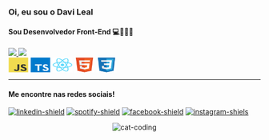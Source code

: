### Oi, eu sou o Davi Leal
#### Sou Desenvolvedor Front-End 💻👨🏽‍💻

<div>
  <a href="https://github.com/davilealcosta">
    <img height="180em" src="https://github-readme-stats.vercel.app/api?username=davilealcosta&show_icons=true&theme=dracula&include_all_commits=true&count_private=true"/>
    <img height="180em" src="https://github-readme-stats.vercel.app/api/top-langs/?username=davilealcosta&layout=compact&langs_count=7&theme=dracula"/>
  </a>
</div>

<div style="display: inline_block">
  <a href="https://developer.mozilla.org/en-US/docs/Web/JavaScript" target="_blank"><img align="center" alt="javascript" height="30" width="40" src="https://github.com/devicons/devicon/blob/master/icons/javascript/javascript-original.svg"></a>
  <a href="https://www.typescriptlang.org/" target="_blank"><img align="center" alt="typescript" height="30" width="40" src="https://github.com/devicons/devicon/blob/master/icons/typescript/typescript-original.svg"></a>
  <a href="https://reactjs.org/" target="_blank"><img align="center" alt="react" height="30" width="40" src="https://github.com/devicons/devicon/blob/master/icons/react/react-original.svg"></a>
  <a href="https://developer.mozilla.org/en-US/docs/Web/HTML" target="_blank"><img align="center" alt="html5" height="30" width="40" src="https://github.com/devicons/devicon/blob/master/icons/html5/html5-original.svg"></a>
  <a href="https://developer.mozilla.org/en-US/docs/Web/CSS" target="_blank"><img align="center" alt="css3" height="30" width="40" src="https://github.com/devicons/devicon/blob/master/icons/css3/css3-original.svg"></a>
</div>

<hr />

#### Me encontre nas redes sociais!

<a href="https://www.linkedin.com/in/davilealcosta/" target="_blank"><img alt="linkedin-shield" src="https://img.shields.io/badge/-LINKEDIN-%230A66C2?style=for-the-badge&logo=linkedin"></a>
<a href="https://open.spotify.com/user/cwj2opx25la4oabcg3i3anoys" target="_blank"><img alt="spotify-shield" src="https://img.shields.io/badge/-SPOTIFY-%2342f58d?style=for-the-badge&logo=spotify"></a>
<a href="https://www.facebook.com/profile.php?id=100064873181143" target="_blank"><img alt="facebook-shield" src="https://img.shields.io/badge/-FACEBOOK-%237aadff?style=for-the-badge&logo=facebook"></a>
<a href="https://www.instagram.com/davilealcosta/" target="_blank"><img alt="instagram-shiels" src="https://img.shields.io/badge/-INSTAGRAM-%23ff8ce8?style=for-the-badge&logo=instagram"></a>

<p align="center">
  <img src="https://encrypted-tbn0.gstatic.com/images?q=tbn:ANd9GcSom-v5PoqfGiFYqy-rQ0C2umKe8DACPmSGn_bJr1SKTj_mB7QFYoBzTN1v0PTYpOb3hyI&usqp=CAU" alt="cat-coding" style="width: 200px;">
</p>
